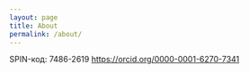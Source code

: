 ```yaml
---
layout: page
title: About
permalink: /about/
---
```


SPIN-код: 7486-2619
https://orcid.org/0000-0001-6270-7341

